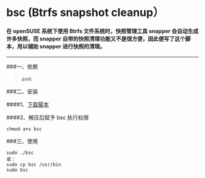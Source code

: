bsc (Btrfs snapshot cleanup）
===


#### 在 openSUSE 系统下使用 Btrfs 文件系统时，快照管理工具 snapper 会自动生成许多快照，而 snapper 自带的快照清理功能又不是很方便，因此便写了这个脚本，用以辅助 snapper 进行快照的清理。
---


###一、依赖

> awk

###二、安装

####1、[下载脚本](https://github.com/gmg137/bsc/archive/master.zip)

####2、解压后赋予 bsc 执行权限

    chmod a+x bsc


###三、使用

    sudo ./bsc
    或：
    sudo cp bsc /usr/bin
    sudo bsc

